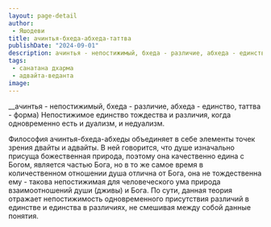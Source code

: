 ```yaml
---
layout: page-detail
author:
 - Яшодеви
title: ачинтья-бхеда-абхеда-таттва
publishDate: "2024-09-01"
description: ачинтья - непостижимый, бхеда - различие, абхеда - единство, таттва - форма)
tags:
 - санатана дхарма
 - адвайта-веданта
image: 
---
```


__ачинтья - непостижимый, бхеда - различие, абхеда - единство, таттва - форма)
Непостижимое единство тождества и различия, когда одновременно есть и дуализм, и недуализм.


Философия ачинтья-бхеда-абхеды объединяет в себе элементы точек зрения двайты и адвайты. В ней говорится, что душе изначально присуща божественная природа, поэтому она качественно едина с Богом, является частью Бога, но в то же самое время в количественном отношении душа отлична от Бога, она не тождественна ему - такова непостижимая для человеческого ума природа взаимоотношений души (дживы) и Бога. По сути, данная теория отражает непостижимость одновременного присутствия различий в единстве и единства в различиях, не смешивая между собой данные понятия.


